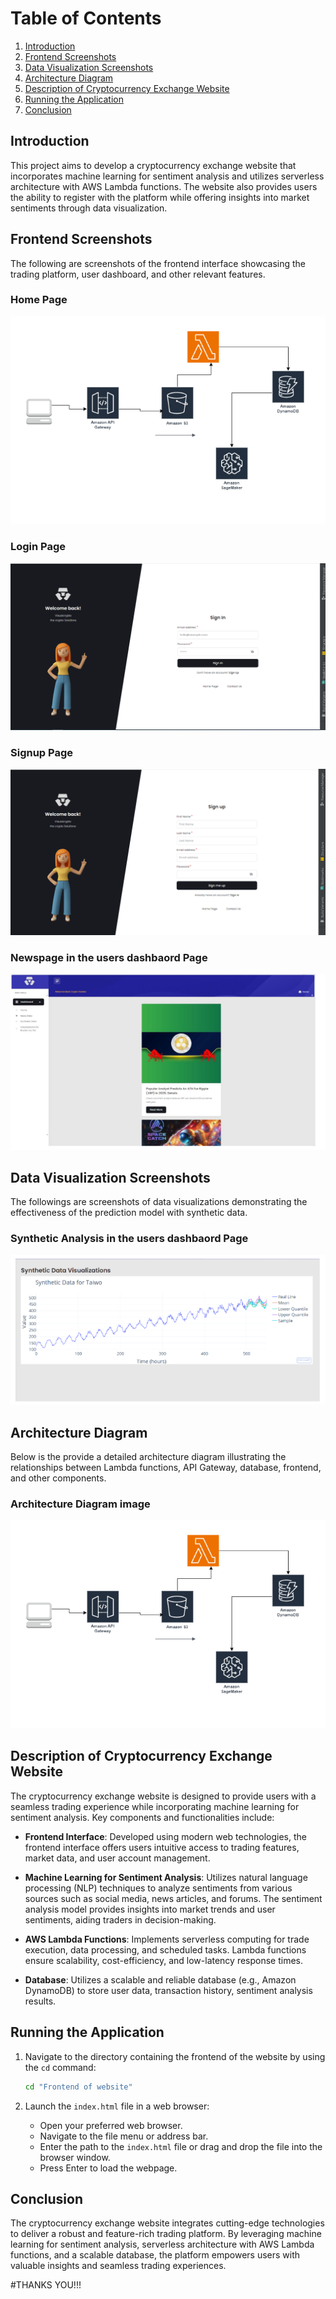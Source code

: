 # Table of Contents

1. [Introduction](#introduction)
2. [Frontend Screenshots](#frontend-screenshots)
3. [Data Visualization Screenshots](#data-visualization-screenshots)
4. [Architecture Diagram](#architecture-diagram)
5. [Description of Cryptocurrency Exchange Website](#description-of-cryptocurrency-exchange-website)
6. [Running the Application](#running-the-application)
7. [Conclusion](#conclusion)


## Introduction

This project aims to develop a cryptocurrency exchange website that incorporates machine learning for sentiment analysis and utilizes serverless architecture with AWS Lambda functions. The website also provides users the ability to register with the platform while offering insights into market sentiments through data visualization.

## Frontend Screenshots

The following are screenshots of the frontend interface showcasing the trading platform, user dashboard, and other relevant features.
### Home Page
![Frontend Interface](doc_images/architect_diagram.PNG)

### Login Page
![Login Page](doc_images/login.PNG)

### Signup Page
![Signup Page](doc_images/signup.PNG)

### Newspage in the users dashbaord Page
![newspage](doc_images/newspage.PNG)


## Data Visualization Screenshots
The followings are screenshots of data visualizations demonstrating the effectiveness of the prediction model with synthetic data.
### Synthetic Analysis in the users dashbaord Page
![synthetic](doc_images/synthetic.PNG)

## Architecture Diagram
Below is the provide a detailed architecture diagram illustrating the relationships between Lambda functions, API Gateway, database, frontend, and other components. 
### Architecture Diagram image
![architect diagram](doc_images/architect_diagram.PNG)

## Description of Cryptocurrency Exchange Website
The cryptocurrency exchange website is designed to provide users with a seamless trading experience while incorporating machine learning for sentiment analysis. Key components and functionalities include:

- **Frontend Interface**: Developed using modern web technologies, the frontend interface offers users intuitive access to trading features, market data, and user account management.

- **Machine Learning for Sentiment Analysis**: Utilizes natural language processing (NLP) techniques to analyze sentiments from various sources such as social media, news articles, and forums. The sentiment analysis model provides insights into market trends and user sentiments, aiding traders in decision-making.

- **AWS Lambda Functions**: Implements serverless computing for trade execution, data processing, and scheduled tasks. Lambda functions ensure scalability, cost-efficiency, and low-latency response times.

- **Database**: Utilizes a scalable and reliable database (e.g., Amazon DynamoDB) to store user data, transaction history, sentiment analysis results.


## Running the Application
1. Navigate to the directory containing the frontend of the website by using the `cd` command:

    ```bash
    cd "Frontend of website"
    ```

2. Launch the `index.html` file in a web browser:

    - Open your preferred web browser.
    - Navigate to the file menu or address bar.
    - Enter the path to the `index.html` file or drag and drop the file into the browser window.
    - Press Enter to load the webpage.



## Conclusion
The cryptocurrency exchange website integrates cutting-edge technologies to deliver a robust and feature-rich trading platform. By leveraging machine learning for sentiment analysis, serverless architecture with AWS Lambda functions, and a scalable database, the platform empowers users with valuable insights and seamless trading experiences.



#THANKS YOU!!!







